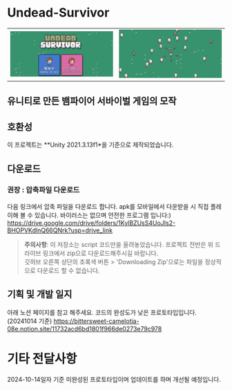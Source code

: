 # Undead-Survivor
<!-- ![banner](readme_images/README_img.png)-->
<table>
  <tr>
    <td><img src="readme_images/README_img2.png" width="400"></td>
    <td><img src="readme_images/README_img.png" width="400"></td>
  </tr>
</table>

## 유니티로 만든 뱀파이어 서바이벌 게임의 모작

## 호환성
이 프로젝트는 **Unity 2021.3.13f1*을 기준으로 제작되었습니다. 

## 다운로드
### 권장 : 압축파일 다운로드
다음 링크에서 압축 파일을 다운로드 합니다.
apk를 모바일에서 다운받을 시 직접 플레이해 볼 수 있습니다. 바이러스는 없으며 안전한 프로그램 입니다:)
https://drive.google.com/drive/folders/1KylBZUsS4UoJIs2-BHOPVKdlnQ66QNrk?usp=drive_link

> __주의사항__: 
> 이 저장소는 script 코드만을 올려놓았습니다. 프로젝트 전반은 위 드라이브 링크에서 zip으로 다운로드해주시길 바랍니다.
> <br>깃허브 오른쪽 상단의 초록색 버튼 > 'Downloading Zip'으로는 파일을 정상적으로 다운로드 할 수 없습니다.

## 기획 및 개발 일지 
아래 노션 페이지를 참고 해주세요. 코드의 완성도가 낮은 프로토타입입니다.(20241014 기준) 
https://bittersweet-camelotia-08e.notion.site/11732acd6bd1801f966de0273e79c978

# 기타 전달사항
2024-10-14일자 기준 미완성된 프로토타입이며 업데이트를 하며 개선될 예정입니다.
